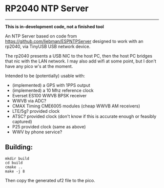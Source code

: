 # RP2040 NTP Server
------------------

**This is in-development code, not a finished tool**


An NTP Server based on code from https://github.com/liebman/ESPNTPServer designed to work with an rp2040, via TinyUSB USB network device.

The rp2040 presents a USB NIC to the host PC, then the host PC bridges that nic with the LAN network. I may also add wifi at some point, but I don't have any pico w's at the moment.

Intended to be (potentially) usable with:

 * (implemented) a GPS with 1PPS output
 * (implemented) a 10 Mhz reference clock
 * Everset ES100 WWVB BPSK receiver
 * WWVB via ADC?
 * CMAX Timing CME6005 modules (cheap WWVB AM receivers)
 * LTE/5g? provided clock
 * ATSC? provided clock (don't know if this is accurate enough or feasibly captured)
 * P25 provided clock (same as above)
 * WWV by phone service?


## Building:
```
mkdir build
cd build
cmake ..
make -j 8
```
Then copy the generated uf2 file to the pico.

